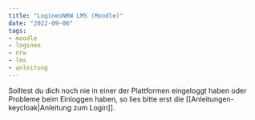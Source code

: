 ```yaml
---
title: "LogineoNRW LMS (Moodle)"
date: "2022-09-06"
tags:
- moodle
- logineo
- nrw
- lms
- anleitung
---
```

Solltest du dich noch nie in einer der Plattformen eingeloggt haben oder Probleme beim Einloggen haben, so lies bitte erst die [[Anleitungen-keycloak|Anleitung zum Login]].